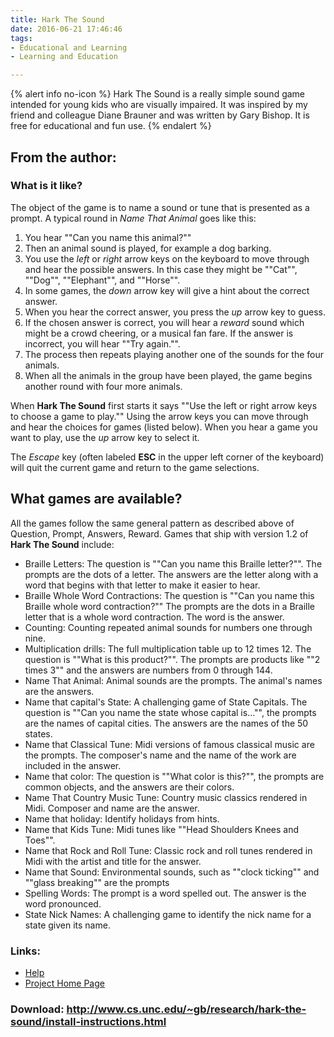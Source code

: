 ```yaml
---
title: Hark The Sound
date: 2016-06-21 17:46:46
tags: 
- Educational and Learning
- Learning and Education

---
```


{% alert info no-icon %}
Hark The Sound is a really simple sound game intended for young kids who are visually impaired. It was inspired by my friend and colleague Diane Brauner and was written by Gary Bishop. It is free for educational and fun use.
{% endalert %}

<!-- more -->

From the author:
----------------

###   


### What is it like?

The object of the game is to name a sound or tune that is presented as a prompt. A typical round in _Name That Animal_ goes like this:

1. You hear ""Can you name this animal?""
2. Then an animal sound is played, for example a dog barking.
3. You use the _left_ or _right_ arrow keys on the keyboard to move through and hear the possible answers. In this case they might be ""Cat"", ""Dog"", ""Elephant"", and ""Horse"".
4. In some games, the _down_ arrow key will give a hint about the correct answer.
5. When you hear the correct answer, you press the _up_ arrow key to guess.
6. If the chosen answer is correct, you will hear a _reward_ sound which might be a crowd cheering, or a musical fan fare. If the answer is incorrect, you will hear ""Try again."".
7. The process then repeats playing another one of the sounds for the four animals.
8. When all the animals in the group have been played, the game begins another round with four more animals.

When **Hark The Sound** first starts it says ""Use the left or right arrow keys to choose a game to play."" Using the arrow keys you can move through and hear the choices for games (listed below). When you hear a game you want to play, use the _up_ arrow key to select it.

The _Escape_ key (often labeled **ESC** in the upper left corner of the keyboard) will quit the current game and return to the game selections.

What games are available?
-------------------------

All the games follow the same general pattern as described above of Question, Prompt, Answers, Reward. Games that ship with version 1.2 of **Hark The Sound** include:

- Braille Letters: The question is ""Can you name this Braille letter?"". The prompts are the dots of a letter. The answers are the letter along with a word that begins with that letter to make it easier to hear.
- Braille Whole Word Contractions: The question is ""Can you name this Braille whole word contraction?"" The prompts are the dots in a Braille letter that is a whole word contraction. The word is the answer.
- Counting: Counting repeated animal sounds for numbers one through nine.
- Multiplication drills: The full multiplication table up to 12 times 12. The question is ""What is this product?"". The prompts are products like ""2 times 3"" and the answers are numbers from 0 through 144.
- Name That Animal: Animal sounds are the prompts. The animal's names are the answers.
- Name that capital's State: A challenging game of State Capitals. The question is ""Can you name the state whose capital is..."", the prompts are the names of capital cities. The answers are the names of the 50 states.
- Name that Classical Tune: Midi versions of famous classical music are the prompts. The composer's name and the name of the work are included in the answer.
- Name that color: The question is ""What color is this?"", the prompts are common objects, and the answers are their colors.
- Name That Country Music Tune: Country music classics rendered in Midi. Composer and name are the answer.
- Name that holiday: Identify holidays from hints.
- Name that Kids Tune: Midi tunes like ""Head Shoulders Knees and Toes"".
- Name that Rock and Roll Tune: Classic rock and roll tunes rendered in Midi with the artist and title for the answer.
- Name that Sound: Environmental sounds, such as ""clock ticking"" and ""glass breaking"" are the prompts
- Spelling Words: The prompt is a word spelled out. The answer is the word pronounced.
- State Nick Names: A challenging game to identify the nick name for a state given its name.

### Links:
- <a href="http://www.oatsoft.org/Software/hark-the-sound/help">Help</a>
- <a href="http://www.cs.unc.edu/Research/assist/Hark/index.html">Project Home Page</a>

### Download: http://www.cs.unc.edu/~gb/research/hark-the-sound/install-instructions.html 